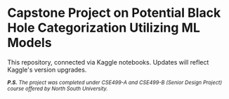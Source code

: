 # Capstone Project on Potential Black Hole Categorization Utilizing ML Models

This repository, connected via Kaggle notebooks. Updates will reflect Kaggle's version upgrades.

<sub> ****P.S.*** The project was completed under CSE499-A and CSE499-B (Senior Design Project) course offered by North South University.*<sub/>
